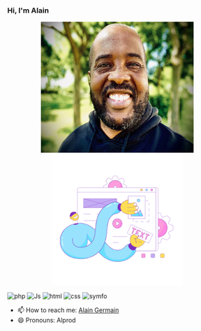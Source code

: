 ### Hi, I'm Alain

[img_1]:https://github.com/Alprod/Alprod/blob/19692868cb25eda0e154fda4fc07046f989d7c49/img/D4A602EF-0FD9-4416-8DDC-03E562F6F559.jpg
[img_2]:"https://github.com/Alprod/Alprod/blob/aa2314e64c7859b8bed8e8f4a01e03682f2fac34/img/IMG_0335.jpeg"

[php]:https://img.icons8.com/pulsar-color/100/php.png
[symfo]:https://img.icons8.com/windows/100/symfony.png
[html]:https://img.icons8.com/pulsar-color/100/000000/html-5.png
[css]:https://img.icons8.com/pulsar-color/100/css3.png
[java]:https://img.icons8.com/dusk/100/java-coffee-cup-logo.png
[Js]:https://img.icons8.com/pulsar-color/100/FAE66C/javascript.png

[elastic]:https://github.com/Alprod/Alprod/blob/e48354a0077d63af3fed4a880aaef9638fe11ab5/img/elastic-11.png

<div style="display: bolck-inline; margin:0 auto;" align="center">
  <div style="border-radius: 50%">
      <img src="https://github.com/Alprod/Alprod/blob/aa2314e64c7859b8bed8e8f4a01e03682f2fac34/img/IMG_0335.jpeg" width="350" height="300"/>   
  </div>
  <img src="https://github.com/Alprod/Alprod/blob/e48354a0077d63af3fed4a880aaef9638fe11ab5/img/elastic-11.png" width="300" height="300"/>
</div>


![php] ![Js] ![html] ![css] ![symfo]

- 📫 How to reach me: [Alain Germain](mailto:alprod81@gmail.com)
- 😄 Pronouns: Alprod


